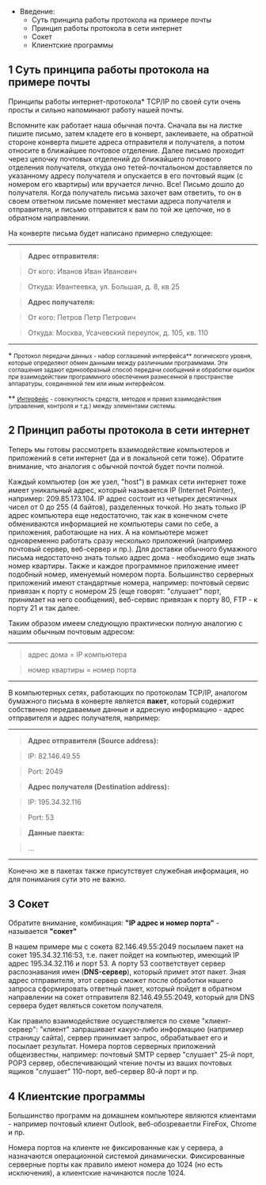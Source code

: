 * Введение:
  * Суть принципа работы протокола на примере почты
  * Принцип работы протокола в сети интернет
  * Сокет
  * Клиентские программы

1 Суть принципа работы протокола на примере почты
-

Принципы работы интернет-протокола\* TCP/IP по своей сути очень просты и сильно
напоминают работу нашей почты.

Вспомните как работает наша обычная почта. Сначала вы на листке пишите письмо,
затем кладете его в конверт, заклеиваете, на обратной стороне конверта пишете
адреса отправителя и получателя, а потом относите в ближайшее почтовое отделение.
Далее письмо проходит через цепочку почтовых отделений до ближайшего почтового
отделения получателя, откуда оно тетей-почтальоном доставляется по указанному
адресу получателя и опускается в его почтовый ящик (с номером его квартиры) или
вручается лично. Все! Письмо дошло до получателя. Когда получатель письма
захочет вам ответить, то он в своем ответном письме поменяет местами адреса получателя
и отправителя, и письмо отправится к вам по той же цепочке, но в обратном направлении.

На конверте письма будет написано примерно следующее:

---------

> **Адрес отправителя:**

> От кого: Иванов Иван Иванович

> Откуда: Ивантеевка, ул. Большая, д. 8, кв 25

> **Адрес получателя:**

> От кого: Петров Петр Петрович

> Откуда: Москва, Усачевский переулок, д. 105, кв. 110

---------

\* <small>Протокол передачи данных - набор соглашений интерфейса\*\* логического уровня, которые определяют
обмен данными между различными программами. Эти соглашения задают единообразный способ передачи
сообщений и обработки ошибок при взаимодействии программного обеспечения разнесенной в
пространстве аппаратуры, соединенной тем или иным интерфейсом.</small>

\*\* <small>[Интерфейс](http://ru.wikipedia.org/wiki/%D0%98%D0%BD%D1%82%D0%B5%D1%80%D1%84%D0%B5%D0%B9%D1%81) - совокупность средств, методов и правил взаимодействия (управления,
контроля и т.д.) между элементами системы. </small>

2 Принцип работы протокола в сети интернет
-

Теперь мы готовы рассмотреть взаимодействие компьютеров и приложений в сети интернет (да и в локальной сети тоже).
Обратите внимание, что аналогия с обычной почтой будет почти полной.

Каждый компьютер (он же узел, "host") в рамках сети интернет тоже имеет уникальный адрес,
который называется IP (Internet Pointer), например: 209.85.173.104. IP адрес состоит из четырех
десятичных чисел от 0 до 255 (4 байтов), разделенных точкой. Но знать только IP адрес компьютера
еще недостаточно, так как в конечном счете обмениваются информацией не компьютеры сами по себе, а приложения, работающие на них.
А на компьютере может одновременно работать сразу несколько приложений (например почтовый сервер, веб-сервер и пр.).
Для доставки обычного бумажного письма недостаточно знать только адрес дома - необходимо еще
знать номер квартиры. Также и каждое программное приложение имеет подобный номер, именуемый номером
порта. Большинство серверных приложений имеют стандартные номера, например: почтовый
сервис привязан к порту с номером 25 (еще говорят: "слушает" порт, принимает на него
сообщения), веб-сервис привязан к порту 80, FTP - к порту 21 и так далее.

Таким образом имеем следующую практически полную аналогию с нашим обычным почтовым адресом:

---------

> адрес дома = IP компьютера

> номер квартиры = номер порта

---------

В компьютерных сетях, работающих по протоколам TCP/IP, аналогом бумажного письма в конверте
является **пакет**, который содержит собственно передаваемые данные и адресную информацию - адрес
отправителя и адрес получателя, например:

---------

> **Адрес отправителя (Source address):**

> IP: 82.146.49.55

> Port: 2049


> **Адрес получателя (Destination address):**

> IP: 195.34.32.116

> Port: 53


> **Данные паекта:**

> ...

---------

Конечно же в пакетах также присутствует служебная информация, но для понимания сути это
не важно.

3 Сокет
-
Обратите внимание, комбинация: **"IP адрес и номер порта"** - называется **"сокет"**

В нашем примере мы с сокета 82.146.49.55:2049 посылаем пакет на сокет 195.34.32.116:53,
т.е. пакет пойдет на компьютер, имеющий IP адрес 195.34.32.116 и порт 53. А порту 53
соответствует сервер распознавания имен (**DNS-сервер**), который примет этот пакет.
Зная адрес отправителя, этот сервер сможет после обработки нашего запроса сформировать ответный
пакет, который пойдет в обратном направлении на сокет отправителя 82.146.49.55:2049, который
для DNS сервера будет являться сокетом получателя.

Как правило взаимодействие осуществляется по схеме "клиент-сервер": "клиент" запрашивает
какую-либо информацию (например страницу сайта), сервер принимает запрос, обрабатывает его
и посылает результат. Номера портов серверных приложений общеизвестны, например: почтовый
SMTP сервер "слушает" 25-й порт, POP3 сервер, обеспечивающий чтение почты из ваших почтовых
ящиков "слушает" 110-порт, веб-сервер 80-й порт и пр.

4 Клиентские программы
-
Большинство программ на домашнем компьютере являются клиентами - например почтовый
клиент Outlook, веб-обозреваетли FireFox, Chrome и пр.

Номера портов на клиенте не фиксированные как у сервера, а назначаются операционной системой
динамически. Фиксированные серверные порты как правило имеют номера до 1024 (но есть исключения),
а клиентские начинаются после 1024.





<!--vim:set spelllang=ru-->
